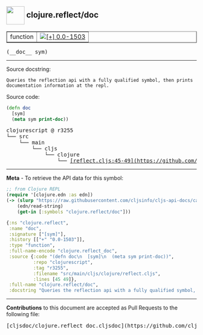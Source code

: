 ## <img width="48px" valign="middle" src="http://i.imgur.com/Hi20huC.png"> clojure.reflect/doc

 <table border="1">
<tr>

<td>function</td>
<td><a href="https://github.com/cljsinfo/cljs-api-docs/tree/0.0-1503"><img valign="middle" alt="[+] 0.0-1503" src="https://img.shields.io/badge/+-0.0--1503-lightgrey.svg"></a> </td>
</tr>
</table>

 <samp>
(__doc__ sym)<br>
</samp>

---




Source docstring:

```
Queries the reflection api with a fully qualified symbol, then prints
documentation information at the repl.
```

Source code:

```clj
(defn doc
  [sym]
  (meta sym print-doc))
```

 <pre>
clojurescript @ r3255
└── src
    └── main
        └── cljs
            └── clojure
                └── <ins>[reflect.cljs:45-49](https://github.com/clojure/clojurescript/blob/r3255/src/main/cljs/clojure/reflect.cljs#L45-L49)</ins>
</pre>


---

__Meta__ - To retrieve the API data for this symbol:

```clj
;; from Clojure REPL
(require '[clojure.edn :as edn])
(-> (slurp "https://raw.githubusercontent.com/cljsinfo/cljs-api-docs/catalog/cljs-api.edn")
    (edn/read-string)
    (get-in [:symbols "clojure.reflect/doc"]))
```

```clj
{:ns "clojure.reflect",
 :name "doc",
 :signature ["[sym]"],
 :history [["+" "0.0-1503"]],
 :type "function",
 :full-name-encode "clojure.reflect_doc",
 :source {:code "(defn doc\n  [sym]\n  (meta sym print-doc))",
          :repo "clojurescript",
          :tag "r3255",
          :filename "src/main/cljs/clojure/reflect.cljs",
          :lines [45 49]},
 :full-name "clojure.reflect/doc",
 :docstring "Queries the reflection api with a fully qualified symbol, then prints\ndocumentation information at the repl."}

```

---

__Contributions__ to this document are accepted as Pull Requests to the following file:

 <pre>
[cljsdoc/clojure.reflect_doc.cljsdoc](https://github.com/cljsinfo/cljs-api-docs/blob/master/cljsdoc/clojure.reflect_doc.cljsdoc)
</pre>

